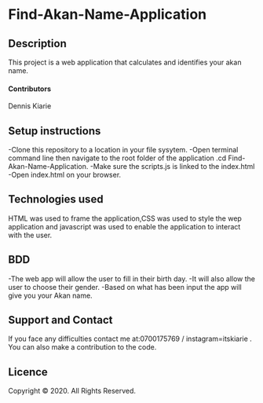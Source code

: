 # Find-Akan-Name-Application
## Description
This project is a web application that calculates and identifies your akan name.
#### Contributors
 Dennis Kiarie
## Setup instructions
-Clone this repository to a location in your file sysytem.
-Open terminal command line then navigate to the root folder of the application .cd Find-Akan-Name-Application.
-Make sure the scripts.js is linked to the index.html
-Open index.html on your browser.
## Technologies used 
HTML was used to frame the application,CSS was used to style the wep application and javascript was used to enable the application to interact with the user.
## BDD
-The web app will allow the user to fill in their birth day.
-It will also allow the user to choose their gender.
-Based on what has been input the app will give you your Akan name.
## Support and Contact
If you face any difficulties contact me at:0700175769 / instagram=itskiarie .
You can also make a contribution to the code.
## Licence
Copyright © 2020. All Rights Reserved.



  
